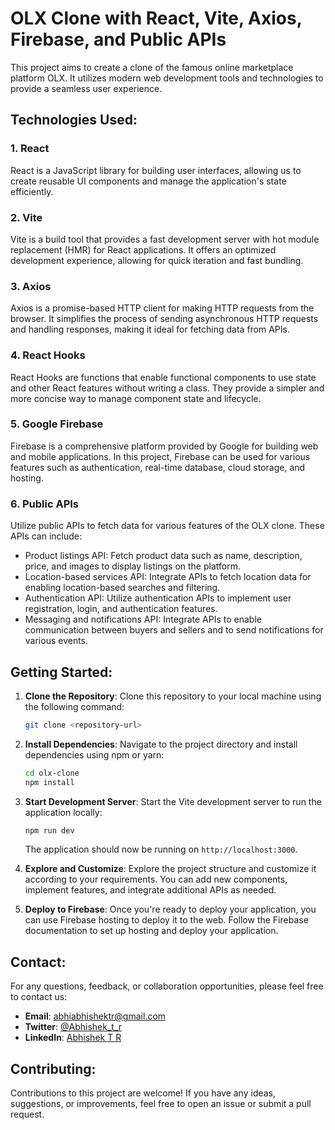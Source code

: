 
# OLX Clone with React, Vite, Axios, Firebase, and Public APIs

This project aims to create a clone of the famous online marketplace platform OLX. It utilizes modern web development tools and technologies to provide a seamless user experience.

## Technologies Used:

### 1. React
React is a JavaScript library for building user interfaces, allowing us to create reusable UI components and manage the application's state efficiently.

### 2. Vite
Vite is a build tool that provides a fast development server with hot module replacement (HMR) for React applications. It offers an optimized development experience, allowing for quick iteration and fast bundling.

### 3. Axios
Axios is a promise-based HTTP client for making HTTP requests from the browser. It simplifies the process of sending asynchronous HTTP requests and handling responses, making it ideal for fetching data from APIs.

### 4. React Hooks
React Hooks are functions that enable functional components to use state and other React features without writing a class. They provide a simpler and more concise way to manage component state and lifecycle.

### 5. Google Firebase
Firebase is a comprehensive platform provided by Google for building web and mobile applications. In this project, Firebase can be used for various features such as authentication, real-time database, cloud storage, and hosting.

### 6. Public APIs
Utilize public APIs to fetch data for various features of the OLX clone. These APIs can include:

- Product listings API: Fetch product data such as name, description, price, and images to display listings on the platform.
- Location-based services API: Integrate APIs to fetch location data for enabling location-based searches and filtering.
- Authentication API: Utilize authentication APIs to implement user registration, login, and authentication features.
- Messaging and notifications API: Integrate APIs to enable communication between buyers and sellers and to send notifications for various events.

## Getting Started:

1. **Clone the Repository**: 
   Clone this repository to your local machine using the following command:

   ```bash
   git clone <repository-url>
   ```

2. **Install Dependencies**:
   Navigate to the project directory and install dependencies using npm or yarn:

   ```bash
   cd olx-clone
   npm install
   ```

3. **Start Development Server**:
   Start the Vite development server to run the application locally:

   ```bash
   npm run dev
   ```

   The application should now be running on `http://localhost:3000`.

4. **Explore and Customize**:
   Explore the project structure and customize it according to your requirements. You can add new components, implement features, and integrate additional APIs as needed.

5. **Deploy to Firebase**:
   Once you're ready to deploy your application, you can use Firebase hosting to deploy it to the web. Follow the Firebase documentation to set up hosting and deploy your application.

## Contact:
For any questions, feedback, or collaboration opportunities, please feel free to contact us:

- **Email**: [abhiabhishektr@gmail.com](mailto:abhiabhishektr@gmail.com)
- **Twitter**: [@Abhishek_t_r](https://twitter.com/Abhishek_t_r)
- **LinkedIn**: [Abhishek T R](https://www.linkedin.com/in/abhiabhishektr/)

## Contributing:

Contributions to this project are welcome! If you have any ideas, suggestions, or improvements, feel free to open an issue or submit a pull request.

